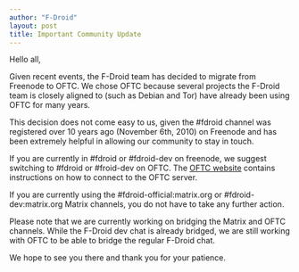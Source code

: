 ```yaml
---
author: "F-Droid"
layout: post
title: Important Community Update
---
```


Hello all,

Given recent events, the F-Droid team has decided to migrate from Freenode to OFTC. We chose OFTC because several projects the F-Droid team is closely aligned to (such as Debian and Tor) have already been using OFTC for many years.

This decision does not come easy to us, given the #fdroid channel was registered over 10 years ago (November 6th, 2010) on Freenode and has been extremely helpful in allowing our community to stay in touch.

If you are currently in #fdroid or #fdroid-dev on freenode, we suggest switching to #fdroid or #froid-dev on OFTC. The [OFTC website](https://oftc.net/) contains instructions on how to connect to the OFTC server.

If you are currently using the #fdroid-official:matrix.org or #fdroid-dev:matrix.org Matrix channels, you do not have to take any further action.

Please note that we are currently working on bridging the Matrix and OFTC channels. While the F-Droid dev chat is already bridged, we are still working with OFTC to be able to bridge the regular F-Droid chat.

We hope to see you there and thank you for your patience.
